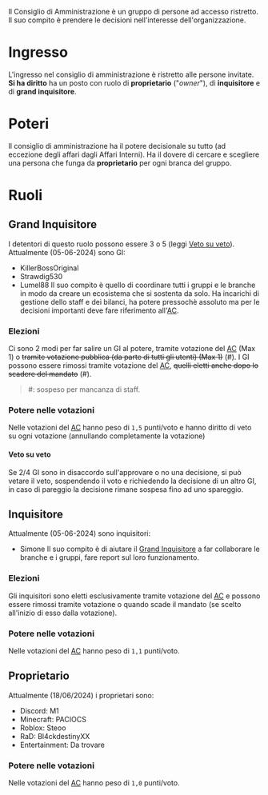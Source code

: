 Il Consiglio di Amministrazione è un gruppo di persone ad accesso ristretto. Il suo compito è prendere le decisioni nell'interesse dell'organizzazione.
# Ingresso
L'ingresso nel consiglio di amministrazione è ristretto alle persone invitate.
**Si ha diritto** ha un posto con ruolo di **proprietario** ("*owner*"), di **inquisitore** e di **grand inquisitore**.
# Poteri
Il consiglio di amministrazione ha il potere decisionale su tutto (ad eccezione degli affari dagli Affari Interni).
Ha il dovere di cercare e scegliere una persona che funga da **proprietario** per ogni branca del gruppo.
# Ruoli
## Grand Inquisitore
I detentori di questo ruolo possono essere 3 o 5 (leggi [Veto su veto](#Veto%20su%20veto)).
Attualmente (05-06-2024) sono GI:
- KillerBossOriginal
- Strawdig530
- Lumel88
Il suo compito è quello di coordinare tutti i gruppi e le branche in modo da creare un ecosistema che si sostenta da solo. Ha incarichi di gestione dello staff e dei bilanci, ha potere pressochè assoluto ma per le decisioni importanti deve fare riferimento all'[AC](AC.md).
### Elezioni
Ci sono 2 modi per far salire un GI al potere, tramite votazione del [AC](AC.md) (Max 1) o ~~tramite votazione pubblica (da parte di tutti gli utenti) (Max 1)~~ (#).
I GI possono essere rimossi tramite votazione del [AC](AC.md), ~~quelli eletti anche dopo lo scadere del mandato~~ (#).
> #: sospeso per mancanza di staff.
### Potere nelle votazioni
Nelle votazioni del [AC](AC.md) hanno peso di `1,5` punti/voto e hanno diritto di veto su ogni votazione (annullando completamente la votazione)
#### Veto su veto
Se 2/4 GI sono in disaccordo sull'approvare o no una decisione, si può vetare il veto, sospendendo il voto e richiedendo la decisione di un altro GI, in caso di pareggio la decisione rimane sospesa fino ad uno spareggio.
## Inquisitore
Attualmente (05-06-2024) sono inquisitori:
- Simone
Il suo compito è di aiutare il [Grand Inquisitore](#Grand%20Inquisitore) a far collaborare le branche e i gruppi, fare report sul loro funzionamento.
### Elezioni
Gli inquisitori sono eletti esclusivamente tramite votazione del [AC](AC.md) e possono essere rimossi tramite votazione o quando scade il mandato (se scelto all'inizio di esso dalla votazione).
### Potere nelle votazioni
Nelle votazioni del [AC](AC.md) hanno peso di `1,1` punti/voto.
## Proprietario
Attualmente (18/06/2024) i proprietari sono:
- Discord: M1
- Minecraft: PACIOCS
- Roblox: Steoo
- RaD: Bl4ckdestinyXX
- Entertainment: Da trovare
### Potere nelle votazioni
Nelle votazioni del [AC](AC.md) hanno peso di `1,0` punti/voto.